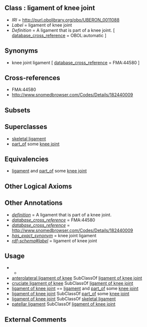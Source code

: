 
## Class : ligament of knee joint

 * *IRI* = http://purl.obolibrary.org/obo/UBERON_0011088
 * *Label* = ligament of knee joint
 * *Definition* = A ligament that is part of a knee joint. [ [database_cross_reference](../../ef/oboInOwl#hasDbXref.md) = OBOL:automatic ]

## Synonyms

 * knee joint ligament [ [database_cross_reference](../../ef/oboInOwl#hasDbXref.md) = FMA:44580 ]

## Cross-references

 * FMA:44580
 * http://www.snomedbrowser.com/Codes/Details/182440009

## Subsets


## Superclasses

 * [skeletal ligament](../../UBERON/46/UBERON_0008846.md)
 * [part_of](../../BFO/50/BFO_0000050.md) some [knee joint](../../UBERON/85/UBERON_0001485.md)

## Equivalencies

 * [ligament](../../UBERON/11/UBERON_0000211.md) and [part_of](../../BFO/50/BFO_0000050.md) some [knee joint](../../UBERON/85/UBERON_0001485.md)

## Other Logical Axioms


## Other Annotations

 * *[definition](../../IAO/15/IAO_0000115.md)* = A ligament that is part of a knee joint.
 * *[database_cross_reference](../../ef/oboInOwl#hasDbXref.md)* = FMA:44580
 * *[database_cross_reference](../../ef/oboInOwl#hasDbXref.md)* = http://www.snomedbrowser.com/Codes/Details/182440009
 * *[has_exact_synonym](../../ym/oboInOwl#hasExactSynonym.md)* = knee joint ligament
 * *[rdf-schema#label](../../el/rdf-schema#label.md)* = ligament of knee joint

## Usage

 * -
 * [anterolateral ligament of knee](../../UBERON/99/UBERON_0014899.md) SubClassOf [ligament of knee joint](../../UBERON/88/UBERON_0011088.md)
 * [cruciate ligament of knee](../../UBERON/59/UBERON_0006659.md) SubClassOf [ligament of knee joint](../../UBERON/88/UBERON_0011088.md)
 * [ligament of knee joint](../../UBERON/88/UBERON_0011088.md) == [ligament](../../UBERON/11/UBERON_0000211.md) and [part_of](../../BFO/50/BFO_0000050.md) some [knee joint](../../UBERON/85/UBERON_0001485.md)
 * [ligament of knee joint](../../UBERON/88/UBERON_0011088.md) SubClassOf [part_of](../../BFO/50/BFO_0000050.md) some [knee joint](../../UBERON/85/UBERON_0001485.md)
 * [ligament of knee joint](../../UBERON/88/UBERON_0011088.md) SubClassOf [skeletal ligament](../../UBERON/46/UBERON_0008846.md)
 * [patellar ligament](../../UBERON/76/UBERON_0003676.md) SubClassOf [ligament of knee joint](../../UBERON/88/UBERON_0011088.md)

## External Comments

